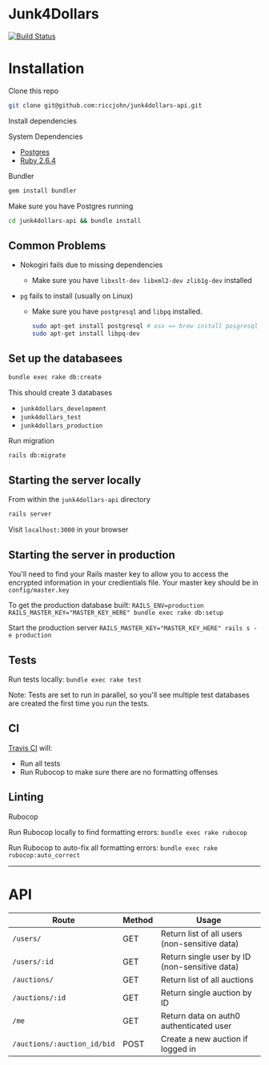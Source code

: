 # Junk4Dollars

[![Build Status](https://travis-ci.com/riccjohn/junk4dollars-api.svg?branch=master)](https://travis-ci.com/riccjohn/junk4dollars-api)

# Installation

Clone this repo

```zsh
git clone git@github.com:riccjohn/junk4dollars-api.git
```

Install dependencies

System Dependencies

- [Postgres](https://www.postgresql.org/)
- [Ruby 2.6.4](https://www.ruby-lang.org/en/documentation/installation/)

Bundler

```zsh
gem install bundler
```

Make sure you have Postgres running

```zsh
cd junk4dollars-api && bundle install
```

## Common Problems

- Nokogiri fails due to missing dependencies

  - Make sure you have `libxslt-dev libxml2-dev zlib1g-dev` installed

- `pg` fails to install (usually on Linux)
  - Make sure you have `postgresql` and `libpq` installed.
    ```zsh
    sudo apt-get install postgresql # osx => brew install posgresql
    sudo apt-get install libpq-dev
    ```

## Set up the databasees

```zsh
bundle exec rake db:create
```

This should create 3 databases

- `junk4dollars_development`
- `junk4dollars_test`
- `junk4dollars_production`

Run migration

```zsh
rails db:migrate
```

## Starting the server locally

From within the `junk4dollars-api` directory

```zsh
rails server
```

Visit `localhost:3000` in your browser

## Starting the server in production

You'll need to find your Rails master key to allow you to access the encrypted information in your credientials file. Your master key should be in `config/master.key`

To get the production database built:
`RAILS_ENV=production RAILS_MASTER_KEY="MASTER_KEY_HERE" bundle exec rake db:setup`

Start the production server
`RAILS_MASTER_KEY="MASTER_KEY_HERE" rails s -e production`

## Tests

Run tests locally: `bundle exec rake test`

Note: Tests are set to run in parallel, so you'll see multiple test databases are created the first time you run the tests.

## CI

[Travis CI](https://travis-ci.com/riccjohn/junk4dollars-api) will:

- Run all tests
- Run Rubocop to make sure there are no formatting offenses

## Linting

Rubocop

Run Rubocop locally to find formatting errors: `bundle exec rake rubocop`

Run Rubocop to auto-fix all formatting errors: `bundle exec rake rubocop:auto_correct`

---

# API

| Route                       | Method | Usage                                         |
| --------------------------- | ------ | --------------------------------------------- |
| `/users/`                   | GET    | Return list of all users (non-sensitive data) |
| `/users/:id`                | GET    | Return single user by ID (non-sensitive data) |
| `/auctions/`                | GET    | Return list of all auctions                   |
| `/auctions/:id`             | GET    | Return single auction by ID                   |
| `/me`                       | GET    | Return data on auth0 authenticated user       |
| `/auctions/:auction_id/bid` | POST   | Create a new auction if logged in             |
